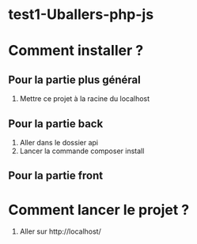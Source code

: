 # test1-Uballers-php-js

# Comment installer ?

## Pour la partie plus général

1. Mettre ce projet à la racine du localhost

## Pour la partie back

1. Aller dans le dossier api
2. Lancer la commande composer install

## Pour la partie front

# Comment lancer le projet ?

1. Aller sur http://localhost/
